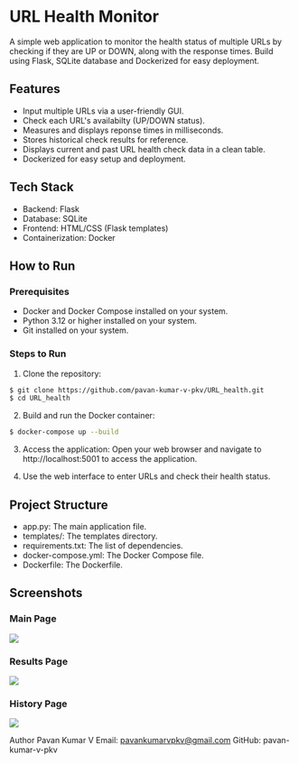 # URL Health Monitor

A simple web application to monitor the health status of multiple URLs by checking if they are UP or DOWN, along with the response times. Build using Flask, SQLite database and Dockerized for easy deployment.

## Features

- Input multiple URLs via a user-friendly GUI.
- Check each URL's availabilty (UP/DOWN status).
- Measures and displays reponse times in milliseconds.
- Stores historical check results for reference.
- Displays current and past URL health check data in a clean table.
- Dockerized for easy setup and deployment.

## Tech Stack
- Backend: Flask
- Database: SQLite
- Frontend: HTML/CSS (Flask templates)
- Containerization: Docker

## How to Run

### Prerequisites

- Docker and Docker Compose installed on your system.
- Python 3.12 or higher installed on your system.
- Git installed on your system.

### Steps to Run

1. Clone the repository:
```bash
$ git clone https://github.com/pavan-kumar-v-pkv/URL_health.git
$ cd URL_health
```

2. Build and run the Docker container:
```bash
$ docker-compose up --build
```

3. Access the application:
Open your web browser and navigate to http://localhost:5001 to access the application.

4. Use the web interface to enter URLs and check their health status.

## Project Structure

- app.py: The main application file.
- templates/: The templates directory.
- requirements.txt: The list of dependencies.
- docker-compose.yml: The Docker Compose file.
- Dockerfile: The Dockerfile.

## Screenshots

### Main Page
![](screenshots/homepage.png.png)

### Results Page
![](screenshots/results.png.png)

### History Page
![](screenshots/history.png.png)


Author
Pavan Kumar V
Email: pavankumarvpkv@gmail.com
GitHub: pavan-kumar-v-pkv